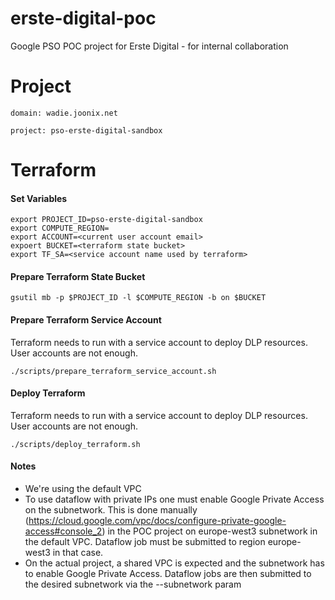 # erste-digital-poc
Google PSO POC project for Erste Digital - for internal collaboration

# Project
```shell
domain: wadie.joonix.net

project: pso-erste-digital-sandbox
```
# Terraform

#### Set Variables
```shell
export PROJECT_ID=pso-erste-digital-sandbox
export COMPUTE_REGION=
export ACCOUNT=<current user account email>
expoert BUCKET=<terraform state bucket>
export TF_SA=<service account name used by terraform>
```

#### Prepare Terraform State Bucket

```shell
gsutil mb -p $PROJECT_ID -l $COMPUTE_REGION -b on $BUCKET
```

#### Prepare Terraform Service Account

Terraform needs to run with a service account to deploy DLP resources. User accounts are not enough.

```shell
./scripts/prepare_terraform_service_account.sh
```

#### Deploy Terraform

Terraform needs to run with a service account to deploy DLP resources. User accounts are not enough.

```shell
./scripts/deploy_terraform.sh
```

#### Notes

* We're using the default VPC
* To use dataflow with private IPs one must enable Google Private Access on the subnetwork. This is done manually (https://cloud.google.com/vpc/docs/configure-private-google-access#console_2) in the POC
project on europe-west3 subnetwork in the default VPC. Dataflow job must be submitted to region europe-west3 in that case.
* On the actual project, a shared VPC is expected and the subnetwork has to enable Google Private Access. Dataflow jobs are then submitted
 to the desired subnetwork via the --subnetwork param
